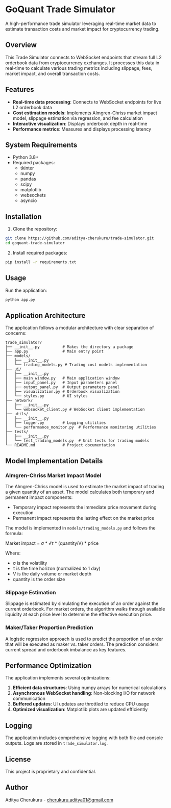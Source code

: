 # GoQuant Trade Simulator

A high-performance trade simulator leveraging real-time market data to estimate transaction costs and market impact for cryptocurrency trading.

## Overview

This Trade Simulator connects to WebSocket endpoints that stream full L2 orderbook data from cryptocurrency exchanges. It processes this data in real-time to calculate various trading metrics including slippage, fees, market impact, and overall transaction costs.

## Features

- **Real-time data processing**: Connects to WebSocket endpoints for live L2 orderbook data
- **Cost estimation models**: Implements Almgren-Chriss market impact model, slippage estimation via regression, and fee calculation
- **Interactive visualization**: Displays orderbook depth in real-time
- **Performance metrics**: Measures and displays processing latency

## System Requirements

- Python 3.8+
- Required packages:
  - tkinter
  - numpy
  - pandas
  - scipy
  - matplotlib
  - websockets
  - asyncio

## Installation

1. Clone the repository:
```bash
git clone https://github.com/aditya-cherukuru/trade-simulator.git
cd goquant-trade-simulator
```

2. Install required packages:
```bash
pip install -r requirements.txt
```

## Usage

Run the application:
```bash
python app.py
```

## Application Architecture

The application follows a modular architecture with clear separation of concerns:

```
trade_simulator/
├── __init__.py          # Makes the directory a package
├── app.py               # Main entry point
├── models/
│   ├── __init__.py
│   └── trading_models.py # Trading cost models implementation
├── ui/
│   ├── __init__.py
│   ├── main_window.py   # Main application window
│   ├── input_panel.py   # Input parameters panel
│   ├── output_panel.py  # Output parameters panel
│   ├── visualization.py # Orderbook visualization
│   └── styles.py        # UI styles
├── network/
│   ├── __init__.py
│   └── websocket_client.py # WebSocket client implementation
├── utils/
│   ├── __init__.py
│   ├── logger.py        # Logging utilities
│   └── performance_monitor.py  # Performance monitoring utilities
├── tests/
│   ├── __init__.py
│   └── test_trading_models.py  # Unit tests for trading models
└── README.md            # Project documentation
```


## Model Implementation Details

### Almgren-Chriss Market Impact Model

The Almgren-Chriss model is used to estimate the market impact of trading a given quantity of an asset. The model calculates both temporary and permanent impact components:

- Temporary impact represents the immediate price movement during execution
- Permanent impact represents the lasting effect on the market price

The model is implemented in `models/trading_models.py` and follows the formula:

Market impact = σ * √τ * (quantity/V) * price

Where:
- σ is the volatility
- τ is the time horizon (normalized to 1 day)
- V is the daily volume or market depth
- quantity is the order size

### Slippage Estimation

Slippage is estimated by simulating the execution of an order against the current orderbook. For market orders, the algorithm walks through available liquidity at each price level to determine the effective execution price.

### Maker/Taker Proportion Prediction

A logistic regression approach is used to predict the proportion of an order that will be executed as maker vs. taker orders. The prediction considers current spread and orderbook imbalance as key features.

## Performance Optimization

The application implements several optimizations:

1. **Efficient data structures**: Using numpy arrays for numerical calculations
2. **Asynchronous WebSocket handling**: Non-blocking I/O for network communication
3. **Buffered updates**: UI updates are throttled to reduce CPU usage
4. **Optimized visualization**: Matplotlib plots are updated efficiently

## Logging

The application includes comprehensive logging with both file and console outputs. Logs are stored in `trade_simulator.log`.

## License

This project is proprietary and confidential.

## Author

Aditya Cherukuru - cherukuru.aditya01@gmail.com
